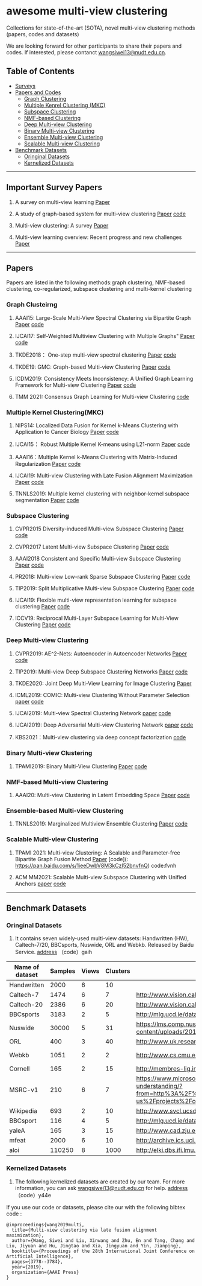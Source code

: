 # awesome multi-view clustering
Collections for state-of-the-art (SOTA), novel multi-view clustering methods (papers, codes and datasets)

We are looking forward for other participants to share their papers and codes. If interested, please contanct <wangsiwei13@nudt.edu.cn>.

##  Table of Contents
- [Surveys](#jump1) 
- [Papers and Codes](#jump2)
    - [Graph Clustering](#jump21)
    - [Multiple Kenrel Clustering (MKC)](#jump22)
    - [Subspace Clustering](#jump23)
    - [NMF-based Clustering](#jump26)
    - [Deep Multi-view Clustering](#jump24)
    - [Binary Multi-view Clustering](#jump25)
    - [Ensemble Multi-view Clustering](#jump27)
    - [Scalable Multi-view Clustering](#jump28)
- [Benchmark Datasets](#jump3)
    - [Oringinal Datasets](#jump31)
    - [Kernelized Datasets](#jump32)

---

##  <span id="jump1">Important Survey Papers </span>
1. A survey on multi-view learning [Paper](https://arxiv.org/pdf/1304.5634)

1. A study of graph-based system for multi-view clustering [Paper](https://www.researchgate.net/profile/Hao_Wang250/publication/328573967_A_study_of_graph-based_system_for_multi-view_clustering/links/5cbff7e5299bf120977adaa6/A-study-of-graph-based-system-for-multi-view-clustering.pdf) [code](https://github.com/cswanghao/gbs)

1. Multi-view clustering: A survey [Paper](https://ieeexplore.ieee.org/iel7/8254253/8336843/08336846.pdf)

1. Multi-view learning overview: Recent progress and new challenges [Paper](https://www.researchgate.net/profile/Shiliang_Sun2/publication/314251895_Multi-view_Learning_Overview_Recent_Progress_and_New_Challenges/links/5def9d8f92851c836470978c/Multi-view-Learning-Overview-Recent-Progress-and-New-Challenges.pdf)

---

## <span id="jump2">Papers </span>
Papers are listed in the following methods:graph clustering, NMF-based clustering, co-regularized, subspace clustering and multi-kernel clustering

### <span id="jump21">Graph Clusteirng</span> 
1. AAAI15: Large-Scale Multi-View Spectral Clustering via Bipartite Graph [Paper](https://www.aaai.org/ocs/index.php/AAAI/AAAI15/paper/download/9641/9937) [code](https://github.com/zzz123xyz/MVSC)

1. IJCAI17: Self-Weighted Multiview Clustering with Multiple Graphs" [Paper](https://www.ijcai.org/Proceedings/2017/0357.pdf) [code](https://github.com/kylejingli/SwMC-IJCAI17)

1. TKDE2018： One-step multi-view spectral clustering [Paper](https://ieeexplore.ieee.org/abstract/document/8478288/) [code](https://pan.baidu.com/s/1eFiB87O0LBkJS8ZRSybNfQ)

1. TKDE19: GMC: Graph-based Multi-view Clustering [Paper](https://ieeexplore.ieee.org/abstract/document/8662703) [code](https://github.com/cshaowang/gmc)

1. ICDM2019: Consistency Meets Inconsistency: A Unified Graph Learning Framework for Multi-view Clustering [Paper](https://www.researchgate.net/profile/Dong_Huang9/publication/335857675_Consistency_Meets_Inconsistency_A_Unified_Graph_Learning_Framework_for_Multi-view_Clustering/links/5d809ca7458515fca16e3776/Consistency-Meets-Inconsistency-A-Unified-Graph-Learning-Framework-for-Multi-view-Clustering.pdf) [code](https://github.com/youweiliang/ConsistentGraphLearning)

1. TMM 2021: Consensus Graph Learning for Multi-view Clustering [code](https://github.com/guanyuezhen/CGL)



### <span id="jump22">Multiple Kernel Clustering(MKC)</span> 
1. NIPS14: Localized Data Fusion for Kernel k-Means Clustering with Application to Cancer Biology [Paper](https://papers.nips.cc/paper/5236-localized-data-fusion-for-kernel-k-means-clustering-with-application-to-cancer-biology.pdf) [code](https://github.com/mehmetgonen/lmkkmeans)

1. IJCAI15： Robust Multiple Kernel K-means using L21-norm [Paper](https://www.aaai.org/ocs/index.php/IJCAI/IJCAI15/paper/download/11332/11224) [code](https://github.com/csliangdu/RMKKM)

1. AAAI16：Multiple Kernel k-Means Clustering with Matrix-Induced Regularization [Paper](https://www.aaai.org/ocs/index.php/AAAI/AAAI16/paper/viewPDFInterstitial/12115/11819) [code](https://github.com/wangsiwei2010/Multiple-Kernel-k-Means-Clustering-with-Matrix-Induced-Regularization)

1. IJCAI19:  Multi-view Clustering with Late Fusion Alignment Maximization [Paper](https://www.ijcai.org/proceedings/2019/0524.pdf) [code](https://github.com/wangsiwei2010/latefusionalignment)

1. TNNLS2019:  Multiple kernel clustering with neighbor-kernel subspace segmentation [Paper](https://ieeexplore.ieee.org/document/8750871) [code](https://github.com/SihangZhou/Demo-of-Multiple-Kernel-Clustering-with-Neighbor-Kernel-Subspace-Segmentation)

### <span id="jump23">Subspace Clustering</span> 
1. CVPR2015 Diversity-induced Multi-view Subspace Clustering [Paper](https://www.zpascal.net/cvpr2015/Cao_Diversity-Induced_Multi-View_Subspace_2015_CVPR_paper.pdf) [code](http://cic.tju.edu.cn/faculty/zhangchangqing/code/DiMSC.rar)

1. CVPR2017 Latent Multi-view Subspace Clustering [Paper](http://cic.tju.edu.cn/faculty/zhangchangqing/pub/Zhang_Latent_Multi-View_Subspace_CVPR_2017_paper.pdf) [code](http://cic.tju.edu.cn/faculty/zhangchangqing/code/LMSC_CVPR2017_Zhang.rar)

1. AAAI2018 Consistent and Specific Multi-view Subspace Clustering [Paper](https://github.com/XIAOCHUN-CAS/Academic-Publications/blob/master/Conference/2018_AAAI_Luo.pdf) [code](https://github.com/XIAOCHUN-CAS/Consistent-and-Specific-Multi-View-Subspace-Clustering)

1. PR2018: Multi-view Low-rank Sparse Subspace Clustering [Paper](https://arxiv.org/abs/1708.08732) [code](https://github.com/wangsiwei2010/Multi-view-LRSSC)

1. TIP2019: Split Multiplicative Multi-view Subspace Clustering [Paper](https://www.researchgate.net/publication/333007034_Split_Multiplicative_Multi-view_Subspace_Clustering) [code](https://github.com/joshuaas/SM2SC)

1. IJCAI19: Flexible multi-view representation learning for subspace clustering [Paper](https://www.ijcai.org/Proceedings/2019/0404.pdf) [code](https://github.com/lslrh/FMR)

1. ICCV19: Reciprocal Multi-Layer Subspace Learning for Multi-View Clustering [Paper](http://openaccess.thecvf.com/content_ICCV_2019/papers/Li_Reciprocal_Multi-Layer_Subspace_Learning_for_Multi-View_Clustering_ICCV_2019_paper.pdf) [code](https://github.com/lslrh/RMSL)


### <span id="jump24">Deep Multi-view Clustering</span> 
1. CVPR2019:  AE^2-Nets: Autoencoder in Autoencoder Networks [Paper](http://cic.tju.edu.cn/faculty/zhangchangqing/pub/AE2_Nets.pdf) [code](https://github.com/willow617/AE2-Nets)

2. TIP2019: Multi-view Deep Subspace Clustering Networks [Paper](https://arxiv.org/abs/1908.01978) [code](https://github.com/huybery/MvDSCN)

3. TKDE2020: Joint Deep Multi-View Learning for Image Clustering [Paper](https://ieeexplore.ieee.org/abstract/document/8999493/)

4. ICML2019: COMIC: Multi-view Clustering Without Parameter Selection [paper](http://proceedings.mlr.press/v97/peng19a/peng19a.pdf) [code](https://github.com/limit-scu/2019-ICML-COMIC)

5. IJCAI2019: Multi-view Spectral Clustering Network [paper](https://www.ijcai.org/Proceedings/2019/0356.pdf) [code](https://github.com/limit-scu/2019-IJCAI-MvSCN)

6. IJCAI2019: Deep Adversarial Multi-view Clustering Network [paper](https://www.ijcai.org/Proceedings/2019/0409.pdf) [code](https://github.com/IMKBLE/DAMC)

7. KBS2021：Multi-view clustering via deep concept factorization [code](https://github.com/AeroAsukara/Multi-view-clustering-via-deep-concept-factorization)

### <span id="jump25">Binary Multi-view Clustering</span> 
1. TPAMI2019: Binary Multi-View Clustering [Paper](http://cfm.uestc.edu.cn/~fshen/TPAMI-BMVC_Final.pdf) [code](https://github.com/DarrenZZhang/BMVC)


### <span id="jump26">NMF-based Multi-view Clustering</span> 
1. AAAI20: Multi-view Clustering in Latent Embedding Space [Paper](https://www.researchgate.net/profile/Dong_Huang9/publication/338883065_Multi-view_Clustering_in_Latent_Embedding_Space/links/5e30e4ee458515072d6ab048/Multi-view-Clustering-in-Latent-Embedding-Space.pdf?_sg%5B0%5D=c7_LGDqrWNZ_2R_YVqZW5paGs4aiAWHyL5Vm6D9xC-qLrwZgnT5PnHd5qcLIWLjUU1w1sMRvcFieskwMXfiUxA.C7MpmX3wox2zTGV_rHjWvJVYUcWBn5cx271Yud84FlPQiu_W8azOItQWDVbvUiM3bw4kxI_zLS8mGKTKMl5f3w&_sg%5B1%5D=Ug4z3sxpjLL5fvIFDmpbr9hht6CQIYTxXEPWuPHRJZvOOuGvEI2QyxzM8WX0M3c0SkQeyoVq3fnE9kyqH5TWHTslmLrQDWSN3t6xvMVZkLTi.C7MpmX3wox2zTGV_rHjWvJVYUcWBn5cx271Yud84FlPQiu_W8azOItQWDVbvUiM3bw4kxI_zLS8mGKTKMl5f3w&_iepl=) [code](https://github.com/Ttuo123/MCLES)


### <span id="jump27"> Ensemble-based Multi-view Clustering</span> 
1. TNNLS2019: Marginalized Multiview Ensemble Clustering [Paper](https://ieeexplore.ieee.org/document/8691702) [code](https://pan.baidu.com/s/1ipfGlQKcBTQn71yP3ZbISQ)


### <span id="jump28"> Scalable Multi-view Clustering</span> 
1. TPAMI 2021: Multi-view Clustering: A Scalable and Parameter-free Bipartite Graph Fusion Method [Paper](https://ieeexplore.ieee.org/document/9146384) [code](: https://pan.baidu.com/s/1ieeDwbV8M3kCzl52bnvfnQ) code:fvnh

1. ACM MM2021: Scalable Multi-view Subspace Clustering with Unified Anchors [paper](https://www.researchgate.net/publication/353971911_Scalable_Multi-view_Subspace_Clustering_with_Unified_Anchors) [code](https://github.com/wangsiwei2010/SMVSC)



---

## <span id="jump3">Benchmark Datasets</span>
### <span id="jump31">Oringinal Datasets</span>
1. It contains seven widely-used multi-view datasets: Handwritten (HW), Caltech-7/20, BBCsports, Nuswide, ORL and Webkb. Released by Baidu Service.
[address](https://pan.baidu.com/s/1hG2zL40RxVaJ_p53gBM7kA) （code）gaih


| Name of dataset | Samples | Views | Clusters | Original   location                                                                                                                                           |                                             |   |   |
|-----------------|---------|-------|----------|---------------------------------------------------------------------------------------------------------------------------------------------------------------|---------------------------------------------|---|---|
| Handwritten     | 2000    | 6     | 10       |                                                                                                                                                               |                                             |   |   |
| Caltech-7       | 1474    | 6     | 7        | http://www.vision.caltech.edu/Image_Datasets/Caltech101/                                                                                                      |                                             |   |   |
| Caltech-20      | 2386    | 6     | 20       | http://www.vision.caltech.edu/Image_Datasets/Caltech101/                                                                                                      |                                             |   |   |
| BBCsports       | 3183    | 2     | 5        | http://mlg.ucd.ie/datasets/segment.html                                                                                                                       |                                             |   |   |
| Nuswide         | 30000   | 5     | 31       | https://lms.comp.nus.edu.sg/wp-content/uploads/2019/research/nuswide/NUS-WIDE.html                                                                            |                                             |   |   |
| ORL             | 400     | 3     | 40       | http://www.uk.research.att.com/facedatabase.html                                                                                                              |                                             |   |   |
| Webkb           | 1051    | 2     | 2        | http://www.cs.cmu.edu/afs/cs/project/theo-11/www/wwkb/                                                                                                        | http://membres-lig.imag.fr/grimal/data.html |   |   |
| Cornell         | 165     | 2     | 15       | http://membres-lig.imag.fr/grimal/data.html                                                                                                                   |                                             |   |   |
| MSRC-v1         | 210     | 6     | 7        | https://www.microsoft.com/en-us/research/project/image-understanding/?from=http%3A%2F%2Fresearch.microsoft.com%2Fen-us%2Fprojects%2Fobjectclassrecognition%2F |                                             |   |   |
| Wikipedia       | 693     | 2     | 10       | http://www.svcl.ucsd.edu/projects/crossmodal/                                                                                                                 |                                             |   |   |
| BBCsport        | 116     | 4     | 5        | http://mlg.ucd.ie/datasets/segment.html                                                                                                                       | http://mlg.ucd.ie/datasets/bbc.html         |   |   |
| yaleA           | 165     | 3     | 15       | http://www.cad.zju.edu.cn/home/dengcai/Data/FaceData.html                                                                                                     |                                             |   |   |
| mfeat           | 2000    | 6     | 10       | http://archive.ics.uci.edu/ml/datasets/Multiple+Features                                                                                                      |                                             |   |   |
| aloi            | 110250  | 8     | 1000     | http://elki.dbs.ifi.lmu.de/wiki/DataSets/MultiView                                                                                                            |                                             |   |   |

### <span id="jump32">Kernelized Datasets</span>
1. The following kernelized datasets are created by our team. For more information, you can ask <wangsiwei13@nudt.edu.cn> for help.
[address](https://pan.baidu.com/s/1sOpNOG_3BlNPoxhwLKbUEQ) （code）y44e 

If you use our code or datasets, please cite our with the following bibtex code :
```
@inproceedings{wang2019multi,
  title={Multi-view clustering via late fusion alignment maximization},
  author={Wang, Siwei and Liu, Xinwang and Zhu, En and Tang, Chang and Liu, Jiyuan and Hu, Jingtao and Xia, Jingyuan and Yin, Jianping},
  booktitle={Proceedings of the 28th International Joint Conference on Artificial Intelligence},
  pages={3778--3784},
  year={2019},
  organization={AAAI Press}
}
```


